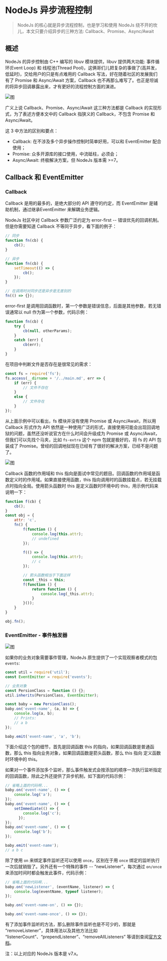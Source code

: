 # NodeJs 异步流程控制

> NodeJs 的核心就是异步流程控制，也是学习和使用 NodeJs 绕不开的坎儿，本文只要介绍异步的三种方法: Callback、Promise、Async/Await

## 概述

NodeJs 的异步控制由 C++ 编写的 libuv 模块提供，libuv 提供两大功能: 事件循环(Event Loop) 和 线程池(Thread Pool)，这俩哥们儿把复杂的事做了(高并发，低延时)，交给用户的只是有点难用的 Callback 写法，好在随着社区的发展我们有了 Promise 和 Async/Await 方案，Callback 也不再那么难写了。也正是坦诚的将异步回调暴露出来，才有更好的流程控制方面的演进。

![图](/articles/node-async/img/nodejs-frame-work.jpg)

广义上说 Callback、Promise、Async/Await 这三种方法都是 Callback 的实现形式，为了表述方便本文中的 Callback 指狭义的 Callback，不包含 Promise 和 Async/Await。

这 3 中方法的区别和要点：

- Callback: 在不涉及多个异步操作控制时简单好用，可以和 EventEmitter 配合使用；
- Promise: 众多开源库的接口使用，中流砥柱，必须会；
- Async/Await: 终极解决方案，但 NodeJs 版本需 >=7。

## Callback 和 EventEmitter

### Callback

Callback 是用的最多的，是绝大部分的 API 遵守的约定，而 EventEmitter 是辅助机制，通过继承EventEmitter 来解耦业务逻辑。

NodeJs 社区中对 Callback 参数广泛约定为 error-first -- 错误优先的回调机制。但是你需要知道 Callback 不等同于异步，看下面的例子：

```js
// 同步
function fn(cb) {
    cb();
}

// 异步
function fn(cb) {
    setTimeout(() => {
        cb();
    });
}

// 在调用时对同步还是异步是无差别的
fn(() => {});
```

error-first 是调用回调函数时，第一个参数是错误信息，后面是其他参数，若无错误通常以 null 作为第一个参数，代码示例：

```js
function fn(cb) {
    try {
        cb(null, otherParams);
    }
    catch (err) {
        cb(err);
    }
}
```

在项目中判断文件是否存在是很常见的需求：

```js
const fs = require('fs');
fs.access(__dirname + '/../main.md', err => {
    if (err) {
        // 文件不存在
    }
    else {
        // 文件存在
    }
});
```

从上面示例中可以看出，fs 模块并没有使用 Promise 或 Async/Await，所以用 Callback 形式作为 API 依然是一种使用广泛的形式，直接使用可能会出现回调地狱的问题，虽然还没听说官方在什么时间会升级成为 Promise 或 Async/Await，但我们可以先找个马夹，比如 `fs-extra` 这个 npm 包就是极好的，将 fs 的 API 包装成了 Promise。曾经的回调地狱现在已经有了很好的解决方案，已经不是问题了。

![图](/articles/node-async/img/callback-hell.png)

Callback 函数的作用域和 this 指向是面试中常见的题目。回调函数的作用域是函数定义时的作用域。如果直接使用函数，this 指向调用时的函数挂载点，若无挂载点时指向全局。使用箭头函数时 this 是定义函数时环境中的 this，用示例代码来说明一下：

```js
function f(cb) {
    cb();
}
const obj = {
    attr: 'c',
    fn() {
        f(function () {
            console.log(this.attr);
            // undefined
        });

        f(() => {
            console.log(this.attr);
            // c
        });

        // 箭头函数相当于下面这样
        const _this = this;
        f(function () {
            return function () {
                console.log(_this.attr);
            }
        }());
    }
}

obj.fn();
```

### EventEmitter - 事件触发器

![图](/articles/node-async/img/event-emitter.jpeg)

如果你的业务对象需要事件管理，NodeJs 原生提供了一个实现观察者模式的包 `events`:

```js
const util = require('util');
const EventEmitter = require('events');

// 业务对象
const PersionClass = function () {};
util.inherits(PersionClass, EventEmitter);

const baby = new PersionClass();
baby.on('event-name', (a, b) => {
    console.log(a, b);
    // Prints:
    // a b
});

baby.emit('event-name', 'a', 'b');
```

下面介绍这个包的细节，首先是回调函数 this 的指向，如果回调函数是普通函数，那么 this 指向业务对象，如果回调函数是箭头函数，那么 this 指向 定义函数时环境中的 this。

如果对一个事件添加多个监听，那么事件触发式会按添加的顺序一次执行监听指定的回调函数，除此之外还提供了异步机制，如下面的代码示例：

```js
// 省略上面的代码啊...
baby.on('event-name', () => {
    console.log('a');
});
baby.on('event-name', () => {
    setImmediate(() => {
        console.log('c');
      });
});
baby.on('event-name', () => {
    console.log('b');
});

baby.emit('event-name');
// a b c
```

除了使用 `on` 来绑定事件监听还可以使用 `once`，区别在于用 `once` 绑定的监听执行一次后就销毁了。另外还有一个特殊的事件 -- “newListener”，每次通过 `on/once` 来添加时间时都会触发此事件，代码示例：

```js
// 省略上面的代码啊...
baby.on('newListener', (eventName, listener) => {
    console.log(eventName, typeof listener);
});

baby.on('event-name-on', () => {});

baby.on('event-name-once', () => {});
```

有了添加事件监听的方法，那么删除事件监听也是不可少的，那就是 “removeListener”，具体用法以及其他方法比如 “listenerCount”、“prependListener”、“removeAllListeners” 等请到查阅[官方文档](https://nodejs.org/docs/latest-v7.x/api/events.html)。


注：以上对应的 NodeJs 版本是 v7.x。

